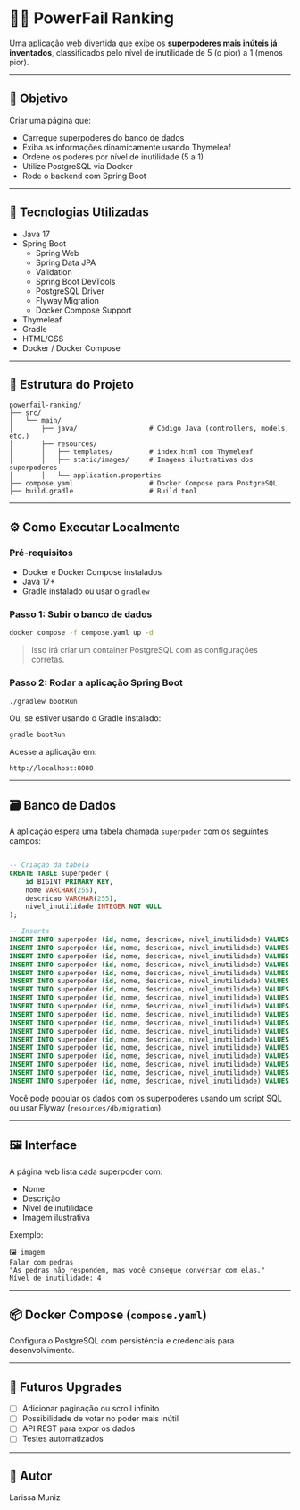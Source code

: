 # 🦸‍♂️ PowerFail Ranking

Uma aplicação web divertida que exibe os **superpoderes mais inúteis já inventados**, classificados pelo nível de inutilidade de 5 (o pior) a 1 (menos pior).

---

## 🎯 Objetivo

Criar uma página que:

- Carregue superpoderes do banco de dados
- Exiba as informações dinamicamente usando Thymeleaf
- Ordene os poderes por nível de inutilidade (5 a 1)
- Utilize PostgreSQL via Docker
- Rode o backend com Spring Boot

---

## 🚀 Tecnologias Utilizadas

- Java 17
- Spring Boot
  - Spring Web
  - Spring Data JPA
  - Validation
  - Spring Boot DevTools
  - PostgreSQL Driver
  - Flyway Migration
  - Docker Compose Support
- Thymeleaf
- Gradle
- HTML/CSS
- Docker / Docker Compose

---

## 🧱 Estrutura do Projeto

```
powerfail-ranking/
├── src/
│   └── main/
│       ├── java/                  # Código Java (controllers, models, etc.)
│       ├── resources/
│       │   ├── templates/         # index.html com Thymeleaf
│       │   ├── static/images/     # Imagens ilustrativas dos superpoderes
│       │   └── application.properties
├── compose.yaml                   # Docker Compose para PostgreSQL
├── build.gradle                   # Build tool
```

---

## ⚙️ Como Executar Localmente

### Pré-requisitos

- Docker e Docker Compose instalados
- Java 17+
- Gradle instalado ou usar o `gradlew`

### Passo 1: Subir o banco de dados

```bash
docker compose -f compose.yaml up -d
```

> Isso irá criar um container PostgreSQL com as configurações corretas.

### Passo 2: Rodar a aplicação Spring Boot

```bash
./gradlew bootRun
```

Ou, se estiver usando o Gradle instalado:

```bash
gradle bootRun
```

Acesse a aplicação em:

```
http://localhost:8080
```

---

## 🗃️ Banco de Dados

A aplicação espera uma tabela chamada `superpoder` com os seguintes campos:

```sql

-- Criação da tabela
CREATE TABLE superpoder (
    id BIGINT PRIMARY KEY,
    nome VARCHAR(255),
    descricao VARCHAR(255),
    nivel_inutilidade INTEGER NOT NULL
);

-- Inserts
INSERT INTO superpoder (id, nome, descricao, nivel_inutilidade) VALUES (1, 'Invocar uma colher', 'Conjura uma única colher... de plástico.', 5);
INSERT INTO superpoder (id, nome, descricao, nivel_inutilidade) VALUES (2, 'Mudar a cor de folhas secas', 'Permite alterar a cor de uma folha caída do chão.', 5);
INSERT INTO superpoder (id, nome, descricao, nivel_inutilidade) VALUES (3, 'Falar com pedras', 'As pedras não respondem, mas você consegue conversar com elas.', 4);
INSERT INTO superpoder (id, nome, descricao, nivel_inutilidade) VALUES (4, 'Sentir cheiros pelo cotovelo', 'Um olfato funcional, mas limitado ao cotovelo esquerdo.', 4);
INSERT INTO superpoder (id, nome, descricao, nivel_inutilidade) VALUES (5, 'Trocar o som do próprio espirro', 'Substitui seu espirro por sons como "miau" ou "pum".', 3);
INSERT INTO superpoder (id, nome, descricao, nivel_inutilidade) VALUES (6, 'Saber a previsão do tempo de ontem', 'Informa com precisão o clima do dia anterior.', 5);
INSERT INTO superpoder (id, nome, descricao, nivel_inutilidade) VALUES (7, 'Fazer barulho de clipe caindo', 'Um som exato e inútil — útil apenas em mímicas silenciosas.', 4);
INSERT INTO superpoder (id, nome, descricao, nivel_inutilidade) VALUES (8, 'Abaixar a temperatura de uma uva', 'Reduz 0.5°C da temperatura de uma única uva por minuto.', 5);
INSERT INTO superpoder (id, nome, descricao, nivel_inutilidade) VALUES (9, 'Saber a cor da meia de qualquer um', 'Desde que você não pergunte.', 3);
INSERT INTO superpoder (id, nome, descricao, nivel_inutilidade) VALUES (10, 'Fazer crescer um fio de cabelo', 'Apenas um, e só em terças-feiras.', 4);
INSERT INTO superpoder (id, nome, descricao, nivel_inutilidade) VALUES (11, 'Localizar tomadas em um cômodo', 'Mas apenas quando o cômodo está completamente iluminado.', 3);
INSERT INTO superpoder (id, nome, descricao, nivel_inutilidade) VALUES (12, 'Fazer sumir um pixel de uma tela', 'Remove 1 pixel (aleatório) por dia.', 5);
INSERT INTO superpoder (id, nome, descricao, nivel_inutilidade) VALUES (13, 'Saber se uma banana está madura', 'Desde que esteja descascada.', 2);
INSERT INTO superpoder (id, nome, descricao, nivel_inutilidade) VALUES (14, 'Sentir quando alguém bocejou perto', 'Mas só se foi há mais de 10 minutos.', 4);
INSERT INTO superpoder (id, nome, descricao, nivel_inutilidade) VALUES (15, 'Emitir cheiro de café', 'Só o cheiro, nada de café.', 2);
INSERT INTO superpoder (id, nome, descricao, nivel_inutilidade) VALUES (16, 'Fazer um botão de camisa se soltar', 'Apenas de camisas brancas.', 4);
INSERT INTO superpoder (id, nome, descricao, nivel_inutilidade) VALUES (17, 'Acelerar o crescimento de musgo', 'Em no máximo 3%.', 5);
INSERT INTO superpoder (id, nome, descricao, nivel_inutilidade) VALUES (18, 'Saber quantas vezes você piscou', 'Apenas desde a última meia-noite.', 3);

```

Você pode popular os dados com os superpoderes usando um script SQL ou usar Flyway (`resources/db/migration`).

---

## 🖼️ Interface

A página web lista cada superpoder com:

- Nome
- Descrição
- Nível de inutilidade
- Imagem ilustrativa

Exemplo:

```
🖼 imagem
Falar com pedras
"As pedras não respondem, mas você consegue conversar com elas."
Nível de inutilidade: 4
```

---

## 📦 Docker Compose (`compose.yaml`)

Configura o PostgreSQL com persistência e credenciais para desenvolvimento.

---

## 📌 Futuros Upgrades

- [ ] Adicionar paginação ou scroll infinito
- [ ] Possibilidade de votar no poder mais inútil
- [ ] API REST para expor os dados
- [ ] Testes automatizados

---

## 🧠 Autor

Larissa Muniz
